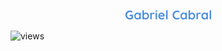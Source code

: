 <p align="center">
      <a href="https://github.com/GabrielCabral352">
      <img src="https://github.com/GabrielCabral352/GabrielCabral352/blob/main/GabrielCabral.png" alt="Gabriel Cabral" /></a>
</p>
<img alt="views" title="GitHub profile views" src="https://freshidea.com/jonah/app/DenverCoder1-profile-views"/></a>

